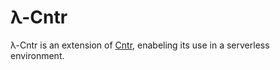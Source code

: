 # λ-Cntr

λ-Cntr is an extension of [Cntr](https://github.com/Mic92/cntr), enabeling its use in a serverless environment.
